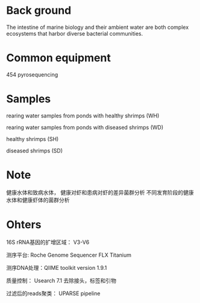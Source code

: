 # Back ground 
The intestine of marine biology and their ambient water are both complex ecosystems that harbor diverse bacterial communities.

# Common equipment
454 pyrosequencing 

# Samples
rearing water samples from ponds with healthy shrimps (WH)

rearing water samples from ponds with diseased shrimps (WD)

healthy shrimps (SH)

diseased shrimps (SD)

# Note
健康水体和致病水体， 健康对虾和患病对虾的差异菌群分析
不同发育阶段的健康水体和健康虾体的菌群分析

# Ohters
16S rRNA基因的扩增区域： V3-V6

测序平台: Roche Genome Sequencer FLX Titanium

测序DNA处理：QIIME toolkit version 1.9.1  

质量控制： Usearch 7.1 去除接头，标签和引物

过滤后的reads聚类： UPARSE pipeline


